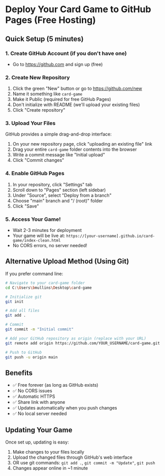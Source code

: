 # Deploy Your Card Game to GitHub Pages (Free Hosting)

## Quick Setup (5 minutes)

### 1. Create GitHub Account (if you don't have one)
- Go to https://github.com and sign up (free)

### 2. Create New Repository
1. Click the green "New" button or go to https://github.com/new
2. Name it something like `card-game` 
3. Make it Public (required for free GitHub Pages)
4. Don't initialize with README (we'll upload your existing files)
5. Click "Create repository"

### 3. Upload Your Files
GitHub provides a simple drag-and-drop interface:
1. On your new repository page, click "uploading an existing file" link
2. Drag your entire `card-game` folder contents into the browser
3. Write a commit message like "Initial upload"
4. Click "Commit changes"

### 4. Enable GitHub Pages
1. In your repository, click "Settings" tab
2. Scroll down to "Pages" section (left sidebar)
3. Under "Source", select "Deploy from a branch"
4. Choose "main" branch and "/ (root)" folder
5. Click "Save"

### 5. Access Your Game!
- Wait 2-3 minutes for deployment
- Your game will be live at: `https://[your-username].github.io/card-game/index-clean.html`
- No CORS errors, no server needed!

## Alternative Upload Method (Using Git)

If you prefer command line:

```bash
# Navigate to your card-game folder
cd C:\Users\bmullins\Desktop\card-game

# Initialize git
git init

# Add all files
git add .

# Commit
git commit -m "Initial commit"

# Add your GitHub repository as origin (replace with your URL)
git remote add origin https://github.com/YOUR_USERNAME/card-game.git

# Push to GitHub
git push -u origin main
```

## Benefits
- ✅ Free forever (as long as GitHub exists)
- ✅ No CORS issues
- ✅ Automatic HTTPS
- ✅ Share link with anyone
- ✅ Updates automatically when you push changes
- ✅ No local server needed

## Updating Your Game
Once set up, updating is easy:
1. Make changes to your files locally
2. Upload the changed files through GitHub's web interface
3. OR use git commands: `git add .`, `git commit -m "Update"`, `git push`
4. Changes appear online in ~1 minute